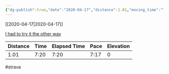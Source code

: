 ```yaml
---
{"dg-publish":true,"date":"2020-04-17","distance":1.01,"moving_time":"7:20","elapsed_time":"7:20","pace":"7:17","total_elevation_gain":0,"url":"https://www.strava.com/activities/3313782497","permalink":"/01-personal/strava/2020-04-17-i-had-to-try-it-the-other-way/","dgPassFrontmatter":true}
---
```



[[2020-04-17\|2020-04-17]]

[I had to try it the other way](https://www.strava.com/activities/3313782497)

| Distance | Time | Elapsed Time | Pace | Elevation |
| -------- | ---- | ------------ | ---- | --------- |
| 1.01     | 7:20 | 7:20         | 7:17 | 0         |




#strava
